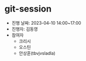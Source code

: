 # git-session

- 진행 날짜: 2023-04-10 14:00~17:00
- 진행자: 김동영
- 참여자
  - 크리시
  - 오스틴
  - 안상훈(tbvjvsladla)

